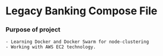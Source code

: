 # Legacy Banking Compose File

### Purpose of project

    - Learning Docker and Docker Swarm for node-clustering
    - Working with AWS EC2 technology.
